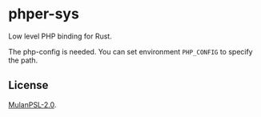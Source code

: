 # phper-sys

Low level PHP binding for Rust.

The php-config is needed. You can set environment `PHP_CONFIG` to specify the path.

## License

[MulanPSL-2.0](https://github.com/jmjoy/phper/blob/master/LICENSE).
